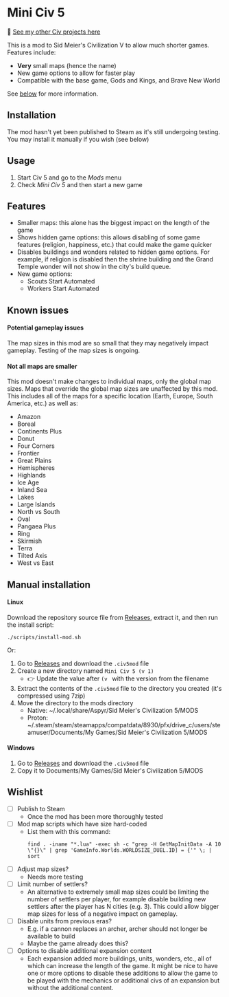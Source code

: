 # Mini Civ 5

📌 [See my other Civ projects here](https://github.com/search?q=user%3Abmaupin+topic%3Acivilization&type=Repositories)

This is a mod to Sid Meier's Civilization V to allow much shorter games. Features include:

- **Very** small maps (hence the name)
- New game options to allow for faster play
- Compatible with the base game, Gods and Kings, and Brave New World

See [below](#features) for more information.

## Installation

The mod hasn't yet been published to Steam as it's still undergoing testing. You may install it manually if you wish (see below)

## Usage

1. Start Civ 5 and go to the _Mods_ menu
1. Check _Mini Civ 5_ and then start a new game

## Features

- Smaller maps: this alone has the biggest impact on the length of the game
- Shows hidden game options: this allows disabling of some game features (religion, happiness, etc.) that could make the game quicker
- Disables buildings and wonders related to hidden game options. For example, if religion is disabled then the shrine building and the Grand Temple wonder will not show in the city's build queue.
- New game options:
  - Scouts Start Automated
  - Workers Start Automated

## Known issues

#### Potential gameplay issues

The map sizes in this mod are so small that they may negatively impact gameplay. Testing of the map sizes is ongoing.

#### Not all maps are smaller

This mod doesn't make changes to individual maps, only the global map sizes. Maps that override the global map sizes are unaffected by this mod. This includes all of the maps for a specific location (Earth, Europe, South America, etc.) as well as:

- Amazon
- Boreal
- Continents Plus
- Donut
- Four Corners
- Frontier
- Great Plains
- Hemispheres
- Highlands
- Ice Age
- Inland Sea
- Lakes
- Large Islands
- North vs South
- Oval
- Pangaea Plus
- Ring
- Skirmish
- Terra
- Tilted Axis
- West vs East

## Manual installation

#### Linux

Download the repository source file from [Releases](https://github.com/bmaupin/mini-civ-5/releases), extract it, and then run the install script:

```
./scripts/install-mod.sh
```

Or:

1. Go to [Releases](https://github.com/bmaupin/mini-civ-5/releases) and download the `.civ5mod` file
1. Create a new directory named `Mini Civ 5 (v 1)`
   - 👉 Update the value after `(v ` with the version from the filename
1. Extract the contents of the `.civ5mod` file to the directory you created (it's compressed using 7zip)
1. Move the directory to the mods directory
   - Native: ~/.local/share/Aspyr/Sid Meier's Civilization 5/MODS
   - Proton: ~/.steam/steam/steamapps/compatdata/8930/pfx/drive_c/users/steamuser/Documents/My Games/Sid Meier's Civilization 5/MODS

#### Windows

1. Go to [Releases](https://github.com/bmaupin/mini-civ-5/releases) and download the `.civ5mod` file
1. Copy it to Documents/My Games/Sid Meier's Civilization 5/MODS

## Wishlist

- [ ] Publish to Steam
  - Once the mod has been more thoroughly tested
- [ ] Mod map scripts which have size hard-coded
  - List them with this command:
    ```
    find . -iname "*.lua" -exec sh -c "grep -H GetMapInitData -A 10 \"{}\" | grep 'GameInfo.Worlds.WORLDSIZE_DUEL.ID] = {'" \; | sort
    ```
- [ ] Adjust map sizes?
  - Needs more testing
- [ ] Limit number of settlers?
  - An alternative to extremely small map sizes could be limiting the number of settlers per player, for example disable building new settlers after the player has N cities (e.g. 3). This could allow bigger map sizes for less of a negative impact on gameplay.
- [ ] Disable units from previous eras?
  - E.g. if a cannon replaces an archer, archer should not longer be available to build
  - Maybe the game already does this?
- [ ] Options to disable additional expansion content
  - Each expansion added more buildings, units, wonders, etc., all of which can increase the length of the game. It might be nice to have one or more options to disable these additions to allow the game to be played with the mechanics or additional civs of an expansion but without the additional content.
